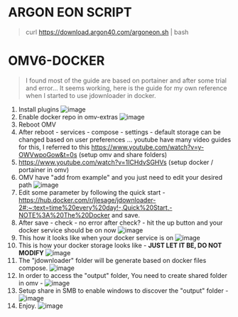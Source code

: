 # ARGON EON SCRIPT 
> curl https://download.argon40.com/argoneon.sh | bash

# OMV6-DOCKER 

> I found most of the guide are based on portainer and after some trial and error... It seems working, here is the guide for my own reference when I started to use jdownloader in docker.

1. Install plugins ![image](https://github.com/khewweifeng/OMV6-DOCKER/assets/54496743/5bcbc8cf-f578-4969-a4c6-5bbaf416990d)
2. Enable docker repo in omv-extras ![image](https://github.com/khewweifeng/OMV6-DOCKER/assets/54496743/45dbee11-e155-481f-9686-f5b7335203bd)
3. Reboot OMV
4. After reboot - services - compose - settings - default storage can be changed based on user preferences ... youtube have many video guides for this, I referred to this https://www.youtube.com/watch?v=y-OWVwpoGow&t=0s (setup omv and share folders)
5. https://www.youtube.com/watch?v=1ICHdvSGHVs (setup docker / portainer in omv)
6. OMV have "add from example" and you just need to edit your desired path ![image](https://github.com/khewweifeng/OMV6-DOCKER/assets/54496743/bf031af7-f32a-4261-9b43-588a46b1738b)
7. Edit some parameter by following the quick start - https://hub.docker.com/r/jlesage/jdownloader-2#:~:text=time%20every%20day!-,Quick%20Start,-NOTE%3A%20The%20Docker and save. 
8. After save - check - no error after check? - hit the up button and your docker service should be on now ![image](https://github.com/khewweifeng/OMV6-DOCKER/assets/54496743/2e3b1340-c964-4a42-bf88-1575d1572e62)
9. This how it looks like when your docker service is on ![image](https://github.com/khewweifeng/OMV6-DOCKER/assets/54496743/6a7dce52-d8b1-4d66-b710-bd791bfda39a)
10. This is how your docker storage looks like - **JUST LET IT BE, DO NOT MODIFY** ![image](https://github.com/khewweifeng/OMV6-DOCKER/assets/54496743/d2b9a0b7-5df9-4f9a-bcc9-7286740435a5) 
11. The "jdownloader" folder will be generate based on docker files compose. ![image](https://github.com/khewweifeng/OMV6-DOCKER/assets/54496743/b5ccfa6d-5cdb-445c-bc46-452a3aaa4e11)
12. In order to access the "output" folder, You need to create shared folder in omv - ![image](https://github.com/khewweifeng/OMV6-DOCKER/assets/54496743/10be4140-78ed-41a3-869c-7bbf6f9668eb)
13. Setup share in SMB to enable windows to discover the "output" folder - ![image](https://github.com/khewweifeng/OMV6-DOCKER/assets/54496743/cc607f0d-a986-4828-bd30-c0bded66bdb4)
14. Enjoy. ![image](https://github.com/khewweifeng/OMV6-DOCKER/assets/54496743/ee67cc9c-3478-4b3d-b9bc-6e325189f7ef)


